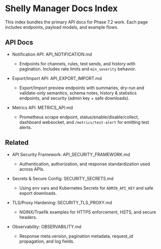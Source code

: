 # Shelly Manager Docs Index

This index bundles the primary API docs for Phase 7.2 work. Each page includes endpoints, payload models, and example flows.

## API Docs

- Notification API: API_NOTIFICATION.md
  - Endpoints for channels, rules, test sends, and history with pagination. Includes rate limits and `min_severity` behavior.

- Export/Import API: API_EXPORT_IMPORT.md
  - Export/Import preview endpoints with summaries, dry-run and validate-only semantics, schema notes, history & statistics endpoints, and security (admin key + safe downloads).

- Metrics API: METRICS_API.md
  - Prometheus scrape endpoint, status/enable/disable/collect, dashboard websocket, and `/metrics/test-alert` for emitting test alerts.

## Related

- API Security Framework: API_SECURITY_FRAMEWORK.md
  - Authentication, authorization, and response standardization used across APIs.
  
- Secrets & Secure Config: SECURITY_SECRETS.md
  - Using env vars and Kubernetes Secrets for `ADMIN_API_KEY` and safe export downloads.

- TLS/Proxy Hardening: SECURITY_TLS_PROXY.md
  - NGINX/Traefik examples for HTTPS enforcement, HSTS, and secure headers.

- Observability: OBSERVABILITY.md
  - Response meta.version, pagination metadata, request_id propagation, and log fields.
